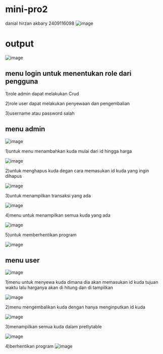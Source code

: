 # mini-pro2
danial hirzan akbary 2409116098
![image](https://github.com/user-attachments/assets/1db4399e-162e-4e57-8ec1-6b8aa7bb93df)


# output


![image](https://github.com/user-attachments/assets/b1825335-801d-4fb1-8e78-5cc104313ebf)

## menu login untuk menentukan role dari pengguna

1)role admin dapat melakukan Crud

2)role user dapat melakukan penyewaan dan pengembalian

3)username atau password salah

## menu admin


![image](https://github.com/user-attachments/assets/7a044325-b6c8-46b3-a28e-83247b4a4973)

1)untuk menu menambahkan kuda mulai dari id hingga harga


![image](https://github.com/user-attachments/assets/0a668a05-420c-44ce-aa12-89f68de86180)

2)untuk menghapus kuda degan cara memasukan id kuda yang ingin dihapus


![image](https://github.com/user-attachments/assets/d95ca1f2-a148-480a-9a36-36add83afffb)

3)untuk menampilkan transaksi yang ada


![image](https://github.com/user-attachments/assets/fd1fe82c-ed49-4743-b15d-4b80a4d80ca3)


4)menu untuk menampilkan semua kuda yang ada


![image](https://github.com/user-attachments/assets/557ae975-2321-4572-aaeb-b8bc0bc732aa)

5)untuk memberhentikan program


![image](https://github.com/user-attachments/assets/3ca771ab-e73e-4655-8afb-647666176f4f)

## menu user


![image](https://github.com/user-attachments/assets/6449d8c3-cbd8-41ca-b37e-b5f12022ac80)

1)menu untuk menyewa kuda dimana dia akan memasukan id kuda tujuan waktu lalu harganya akan di hitung dan di tampilkan


![image](https://github.com/user-attachments/assets/812a8a7c-a0bf-4684-b9d8-de71f36550c1)

2)menu mengembalikan kuda dengan hanya menginputkan id kuda


![image](https://github.com/user-attachments/assets/45c5cb00-9669-4603-898e-19e677f6aaa4)

3)menampilkan semua kuda dalam prettytable


![image](https://github.com/user-attachments/assets/164c6e71-d65f-4557-9047-1da7c390783e)

4)berhentikan program
![image](https://github.com/user-attachments/assets/070db3fc-ae8a-440d-b406-a8ada9626592)


